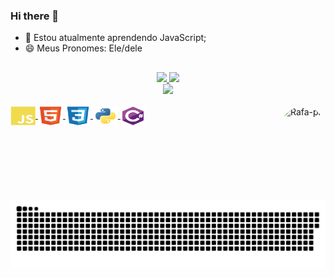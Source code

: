 ### Hi there 👋


- 🌱 Estou atualmente aprendendo JavaScript;
- 😄 Meus Pronomes: Ele/dele

##

<div align="center">
  <a href="https://github.com/VictorFBX">
  <img height="180em" src="https://github-readme-stats.vercel.app/api?username=VictorFBX&show_icons=true&theme=dark&include_all_commits=true&count_private=true"/>
  <img height="180em" src="https://github-readme-stats.vercel.app/api/top-langs/?username=VictorFBX&layout=compact&langs_count=7&theme=dark"/>
</div>
  
  
  </div>
  <div align="center">
  <img src="https://github-readme-streak-stats.herokuapp.com/?user=VictorFBX&theme=dark">
  </div>
  
  
  <div style="display: inline_block"><br>
  <img align="center" alt="Rafa-Js" height="30" width="40" src="https://raw.githubusercontent.com/devicons/devicon/master/icons/javascript/javascript-plain.svg">
  <img align="center" alt="Rafa-HTML" height="30" width="40" src="https://raw.githubusercontent.com/devicons/devicon/master/icons/html5/html5-original.svg">
  <img align="center" alt="Rafa-CSS" height="30" width="40" src="https://raw.githubusercontent.com/devicons/devicon/master/icons/css3/css3-original.svg">
  <img align="center" alt="Rafa-Python" height="30" width="40" src="https://raw.githubusercontent.com/devicons/devicon/master/icons/python/python-original.svg">
  <img align="center" alt="Rafa-Csharp" height="30" width="40" src="https://raw.githubusercontent.com/devicons/devicon/master/icons/csharp/csharp-original.svg">
  <img align="right" alt="Rafa-pic" height="150" style="border-radius:50px;" src="https://mir-s3-cdn-cf.behance.net/project_modules/disp/6c7189111130979.5ffc70ceeeab3.gif">
    

</div>
  
  ##
  
![Snake animation](https://github.com/VictorFBX/VictorFBX/blob/output/github-contribution-grid-snake.svg)

  
  
  
 
